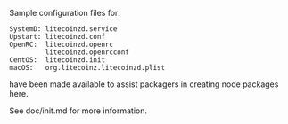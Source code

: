 Sample configuration files for:
```
SystemD: litecoinzd.service
Upstart: litecoinzd.conf
OpenRC:  litecoinzd.openrc
         litecoinzd.openrcconf
CentOS:  litecoinzd.init
macOS:   org.litecoinz.litecoinzd.plist
```
have been made available to assist packagers in creating node packages here.

See doc/init.md for more information.
